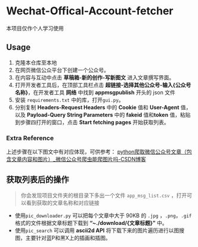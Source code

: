 # Wechat-Offical-Account-fetcher
本项目仅作个人学习使用

## Usage
1. 克隆本仓库至本地
2. 在网页微信公众平台下创建一个公众号。
3. 在内容与互动中点击 **草稿箱-新的创作-写新图文** 进入文章撰写界面。
4. 打开开发者工具后，在顶部工具栏点击 **超链接-选择其他公众号-输入{公众号名称}**，在开发者工具 **网络** 中找到 **appmsgpublish** 开头的 json 文件
5. 安装 `requirements.txt` 中的库，打开`gui.py`。
6. 分别复制 **Headers-Request Headers** 中的 **Cookie** 值和 **User-Agent** 值，以及 **Payload-Query String Parameters** 中的 **fakeid** 值和**token** 值，粘贴到步骤四打开的窗口，点击 **Start fetching pages** 开始获取列表。
### Extra Reference
上述步骤在以下图文中有对应体现，可供参考：
[python爬取微信公众号文章（包含文章内容和图片）_微信公众号爬虫能爬图片吗-CSDN博客](https://blog.csdn.net/weixin_41267342/article/details/96729138)

## 获取列表后的操作
> 你会发现项目文件夹的根目录下多出一个文件 `app_msg_list.csv` ，打开可以看到获取的文章名称和对应链接
- 使用`pic_downloader.py` 可以把每个文章中大于 90KB 的 `.jpg` ，`.png`，`.gif` 格式的文件根据文章标题下载到 **“~./download/{文章标题}”** 中。
- 使用`pic_search` 可以调用 **ascii2d API** 将下载下来的图片遍历进行以图搜图，主要针对蓝P和黑X上的插画和插图。